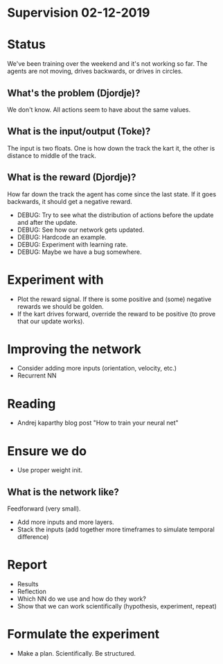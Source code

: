 # Supervision 02-12-2019

# Status
We've been training over the weekend and it's not working so far. The agents are not moving, drives backwards, or drives in circles.

## What's the problem (Djordje)?
We don't know.
All actions seem to have about the same values.

## What is the input/output (Toke)?
The input is two floats. One is how down the track the kart it, the other is distance to middle of the track.

## What is the reward (Djordje)?
How far down the track the agent has come since the last state.
If it goes backwards, it should get a negative reward.

* DEBUG: Try to see what the distribution of actions before the update and after the update.
* DEBUG: See how our network gets updated.
* DEBUG: Hardcode an example.
* DEBUG: Experiment with learning rate.
* DEBUG: Maybe we have a bug somewhere.

# Experiment with
* Plot the reward signal. If there is some positive and (some) negative rewards we should be golden.
* If the kart drives forward, override the reward to be positive (to prove that our update works).

# Improving the network
* Consider adding more inputs (orientation, velocity, etc.)
* Recurrent NN

# Reading
* Andrej kaparthy blog post "How to train your neural net"

# Ensure we do
* Use proper weight init.

## What is the network like?
Feedforward (very small).

* Add more inputs and more layers.
* Stack the inputs (add together more timeframes to simulate temporal difference)


# Report
* Results
* Reflection
* Which NN do we use and how do they work?
* Show that we can work scientifically (hypothesis, experiment, repeat)


# Formulate the experiment
* Make a plan. Scientifically. Be structured.
